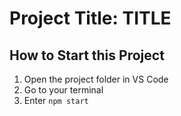 # Project Title: TITLE
## How to Start this Project
1. Open the project folder in VS Code
2. Go to your terminal
3. Enter `npm start`
